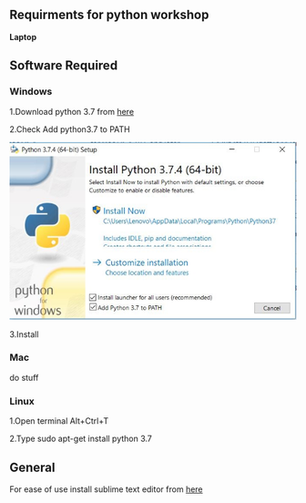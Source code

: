 ## Requirments for python workshop
**Laptop**
## Software Required
### Windows
1.Download python 3.7 from [here](https://www.python.org/downloads/release/python-374/)

2.Check Add python3.7 to PATH

![Check Add python3.7 to PATH](https://raw.githubusercontent.com/SV-1509/IEEE-RAS-Python-session/master/py.JPG)

3.Install
### Mac
do stuff
### Linux
1.Open terminal Alt+Ctrl+T

2.Type sudo apt-get install python 3.7

## General
For ease of use install sublime text editor from [here](http://www.sublimetext.com/3)

